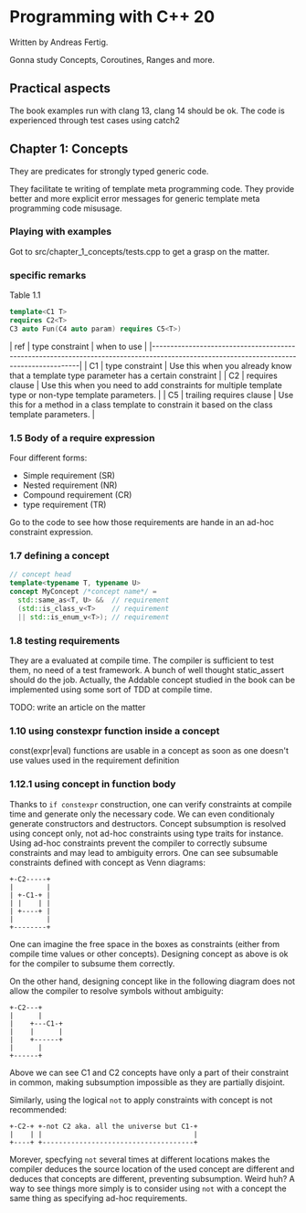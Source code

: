 # Programming with C++ 20

Written by Andreas Fertig.

Gonna study Concepts, Coroutines, Ranges and more.

## Practical aspects

The book examples run with clang 13, clang 14 should be ok.
The code is experienced through test cases using catch2

## Chapter 1: Concepts

They are predicates for strongly typed generic code.

They facilitate te writing of template meta programming code.
They provide better and more explicit error messages for generic template meta programming code misusage.

### Playing with examples

Got to src/chapter_1_concepts/tests.cpp to get a grasp on the matter.

### specific remarks

Table 1.1

```cpp
template<C1 T>
requires C2<T>
C3 auto Fun(C4 auto param) requires C5<T>)
```

| ref | type constraint          | when to use                                                                                           |
|----------------------------------------------------------------------------------------------------------------------------------------|
| C1  | type constraint          | Use this when you already know that a template type parameter has a certain constraint                |
| C2  | requires clause          | Use this when you need to add constraints for multiple template type or non-type template parameters. |
| C5  | trailing requires clause | Use this for a method in a class template to constrain it based on the class template parameters.     |

### 1.5 Body of a require expression

Four different forms:

- Simple requirement   (SR)
- Nested requirement   (NR)
- Compound requirement (CR)
- type requirement     (TR)

Go to the code to see how those requirements are hande in an ad-hoc constraint expression.

### 1.7 defining a concept

```cpp
// concept head
template<typename T, typename U>
concept MyConcept /*concept name*/ =
  std::same_as<T, U> &&  // requirement
  (std::is_class_v<T>    // requirement
  || std::is_enum_v<T>); // requirement
```

### 1.8 testing requirements

They are a evaluated at compile time. The compiler is sufficient to test them, no need of a test framework.
A bunch of well thought static_assert should do the job.
Actually, the Addable concept studied in the book can be implemented using some sort of TDD at compile time.

TODO: write an article on the matter

### 1.10 using constexpr function inside a concept

const(expr|eval) functions are usable in a concept as soon as one doesn't use
values used in the requirement definition

### 1.12.1 using concept in function body

Thanks to `if constexpr` construction, one can verify constraints at compile time
and generate only the necessary code.
We can even conditionaly generate constructors and destructors.
Concept subsumption is resolved using concept only, not ad-hoc constraints
using type traits for instance. Using ad-hoc constraints prevent the compiler
to correctly subsume constraints and may lead to ambiguity errors. One can see
subsumable constraints defined with concept as Venn diagrams:

```
+-C2-----+
|        |
| +-C1-+ |
| |    | |
| +----+ |
|        |
+--------+
```
One can imagine the free space in the boxes as constraints (either from compile
time values or other concepts).
Designing concept as above is ok for the compiler to subsume them correctly.

On the other hand, designing concept like in the following diagram does not
allow the compiler to resolve symbols without ambiguity:

```
+-C2---+
|      |
|    +---C1-+
|    |      |
|    +------+
|      |
+------+
```

Above we can see C1 and C2 concepts have only a part of their constraint in
common, making subsumption impossible as they are partially disjoint.

Similarly, using the logical `not` to apply constraints with concept is not recommended:

```
+-C2-+ +-not C2 aka. all the universe but C1-+
|    | |                                     |
+----+ +-------------------------------------+
```

Morever, specfying `not` several times at different locations makes the
compiler deduces the source location of the used concept are different and
deduces that concepts are different, preventing subsumption. Weird huh? A way
to see things more simply is to consider using `not` with a concept the same
thing as specifying ad-hoc requirements.
